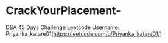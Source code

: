 # CrackYourPlacement-
DSA 45 Days Challenge Leetcode Username: Priyanka_katare01(https://leetcode.com/u/Priyanka_katare01/)
